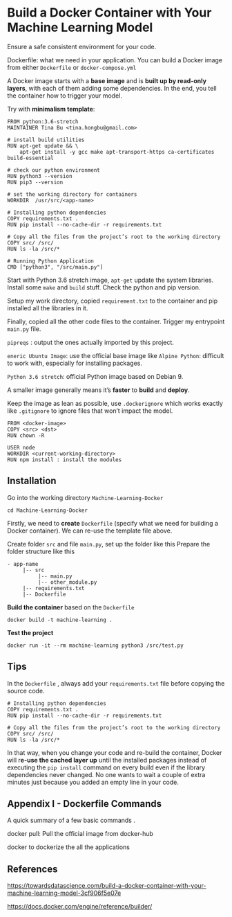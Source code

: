 # Build a Docker Container with Your Machine Learning Model

Ensure a safe consistent environment for your code. 

Dockerfile: what we need in your application.  You can build a Docker image from either `Dockerfile` or `docker-compose.yml`

A Docker image starts with a **base image** and is **built up by read-only layers**, with each of them adding some dependencies. In the end, you tell the container how to trigger your model.

Try with **minimalism template**:

```
FROM python:3.6-stretch
MAINTAINER Tina Bu <tina.hongbu@gmail.com>

# install build utilities
RUN apt-get update && \
	apt-get install -y gcc make apt-transport-https ca-certificates build-essential

# check our python environment
RUN python3 --version
RUN pip3 --version

# set the working directory for containers
WORKDIR  /usr/src/<app-name>

# Installing python dependencies
COPY requirements.txt .
RUN pip install --no-cache-dir -r requirements.txt

# Copy all the files from the project’s root to the working directory
COPY src/ /src/
RUN ls -la /src/*

# Running Python Application
CMD ["python3", "/src/main.py"]
```

Start with Python 3.6 stretch image, `apt-get` update the system libraries. Install some `make` and `build` stuff. Check the python and pip version. 

Setup my work directory, copied `requirement.txt` to the container and pip installed all the libraries in it. 

Finally, copied all the other code files to the container. Trigger my entrypoint `main.py` file. 

`pipreqs` : output the ones actually imported by this project. 

`eneric Ubuntu Image`: use the official base image like `Alpine Python`: difficult to work with, especially for installing packages.

`Python 3.6 stretch`: official Python image based on Debian 9. 

A smaller image generally means it’s **faster** to **build** and **deploy**.

Keep the image as lean as possible, use `.dockerignore` which works exactly like `.gitignore` to ignore files that won’t impact the model.

```
FROM <docker-image>
COPY <src> <dst> 
RUN chown -R 

USER node 
WORKDIR <current-working-directory>
RUN npm install : install the modules 
```



## Installation
Go into the working directory `Machine-Learning-Docker`
```
cd Machine-Learning-Docker
```

Firstly, we need to **create** `Dockerfile` (specify what we need for building a Docker container). We can re-use the template file above. 

Create folder `src` and file `main.py`, set up the folder like this
Prepare the folder structure like this

```
- app-name
     |-- src
          |-- main.py
          |-- other_module.py
     |-- requirements.txt
     |-- Dockerfile
```

**Build the container** based on the `Dockerfile`

```
docker build -t machine-learning . 
```

**Test the project**

```
docker run -it --rm machine-learning python3 /src/test.py
```






## Tips

In the `Dockerfile` , always add your `requirements.txt` file before copying the source code.

```
# Installing python dependencies
COPY requirements.txt .
RUN pip install --no-cache-dir -r requirements.txt

# Copy all the files from the project’s root to the working directory
COPY src/ /src/
RUN ls -la /src/*
```

 In that way, when you change your code and re-build the container, Docker will r**e-use the cached layer up** until the installed packages instead of executing the `pip install` command on every build even if the library dependencies never changed. No one wants to wait a couple of extra minutes just because you added an empty line in your code.

## Appendix I - Dockerfile Commands

A quick summary of a few basic commands .

docker pull: Pull the official image from docker-hub

docker to dockerize the all the applications 

## References

 https://towardsdatascience.com/build-a-docker-container-with-your-machine-learning-model-3cf906f5e07e

 https://docs.docker.com/engine/reference/builder/